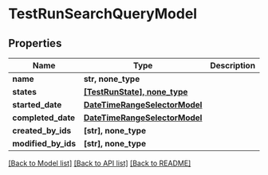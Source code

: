 # TestRunSearchQueryModel


## Properties
Name | Type | Description | Notes
------------ | ------------- | ------------- | -------------
**name** | **str, none_type** |  | [optional] 
**states** | [**[TestRunState], none_type**](TestRunState.md) |  | [optional] 
**started_date** | [**DateTimeRangeSelectorModel**](DateTimeRangeSelectorModel.md) |  | [optional] 
**completed_date** | [**DateTimeRangeSelectorModel**](DateTimeRangeSelectorModel.md) |  | [optional] 
**created_by_ids** | **[str], none_type** |  | [optional] 
**modified_by_ids** | **[str], none_type** |  | [optional] 

[[Back to Model list]](../README.md#documentation-for-models) [[Back to API list]](../README.md#documentation-for-api-endpoints) [[Back to README]](../README.md)


